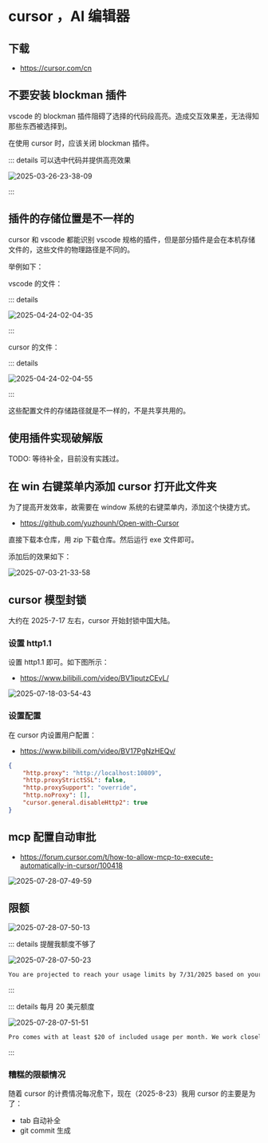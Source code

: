 # cursor ，AI 编辑器

## 下载

- https://cursor.com/cn

## 不要安装 blockman 插件

vscode 的 blockman 插件阻碍了选择的代码段高亮。造成交互效果差，无法得知那些东西被选择到。

在使用 cursor 时，应该关闭 blockman 插件。

::: details 可以选中代码并提供高亮效果

![2025-03-26-23-38-09](https://gh-img-store.ruan-cat.com/img/2025-03-26-23-38-09.png)

:::

## 插件的存储位置是不一样的

cursor 和 vscode 都能识别 vscode 规格的插件，但是部分插件是会在本机存储文件的，这些文件的物理路径是不同的。

举例如下：

vscode 的文件：

::: details

![2025-04-24-02-04-35](https://gh-img-store.ruan-cat.com/img/2025-04-24-02-04-35.png)

:::

cursor 的文件：

::: details

![2025-04-24-02-04-55](https://gh-img-store.ruan-cat.com/img/2025-04-24-02-04-55.png)

:::

这些配置文件的存储路径就是不一样的，不是共享共用的。

## 使用插件实现破解版

TODO: 等待补全，目前没有实践过。

## 在 win 右键菜单内添加 cursor 打开此文件夹

为了提高开发效率，故需要在 window 系统的右键菜单内，添加这个快捷方式。

- https://github.com/yuzhounh/Open-with-Cursor

直接下载本仓库，用 zip 下载仓库。然后运行 exe 文件即可。

添加后的效果如下：

![2025-07-03-21-33-58](https://gh-img-store.ruan-cat.com/img/2025-07-03-21-33-58.png)

## cursor 模型封锁

大约在 2025-7-17 左右，cursor 开始封锁中国大陆。

### 设置 http1.1

设置 http1.1 即可。如下图所示：

- https://www.bilibili.com/video/BV1iputzCEvL/

![2025-07-18-03-54-43](https://gh-img-store.ruan-cat.com/img/2025-07-18-03-54-43.png)

### 设置配置

在 cursor 内设置用户配置：

- https://www.bilibili.com/video/BV17PgNzHEQv/

```json
{
	"http.proxy": "http://localhost:10809",
	"http.proxyStrictSSL": false,
	"http.proxySupport": "override",
	"http.noProxy": [],
	"cursor.general.disableHttp2": true
}
```

## mcp 配置自动审批

- https://forum.cursor.com/t/how-to-allow-mcp-to-execute-automatically-in-cursor/100418

![2025-07-28-07-49-59](https://gh-img-store.ruan-cat.com/img/2025-07-28-07-49-59.png)

## 限额

![2025-07-28-07-50-13](https://gh-img-store.ruan-cat.com/img/2025-07-28-07-50-13.png)

::: details 提醒我额度不够了

![2025-07-28-07-50-23](https://gh-img-store.ruan-cat.com/img/2025-07-28-07-50-23.png)

```txt
You are projected to reach your usage limits by 7/31/2025 based on your current usage. Consider switching to Auto for more requests, asking for smaller changes, or enabling pay-as-you-go to avoid interruptions until your cycle resets on 8/26/2025.
```

:::

::: details 每月 20 美元额度

![2025-07-28-07-51-51](https://gh-img-store.ruan-cat.com/img/2025-07-28-07-51-51.png)

```txt
Pro comes with at least $20 of included usage per month. We work closely with the model providers to make this monthly allotment as high as possible. You'll be notified in-app when you're nearing your monthly limit.
```

:::

### 糟糕的限额情况

随着 cursor 的计费情况每况愈下，现在（2025-8-23）我用 cursor 的主要是为了：

- tab 自动补全
- git commit 生成
